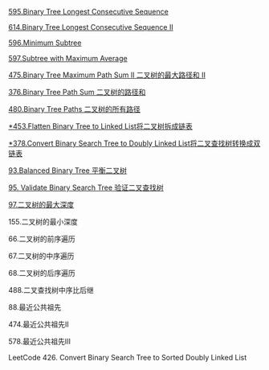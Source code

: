 [595.Binary Tree Longest Consecutive Sequence](https://github.com/xliu117/Leetcode/tree/master/step-by-step%20training/3.%20Binary%20Tree%20%26%20Divide%20Conquer/LeetCode298.%20Binary%20Tree%20Longest%20Consecutive%20Sequence)

[614.Binary Tree Longest Consecutive Sequence II](https://github.com/xliu117/Leetcode/tree/master/step-by-step%20training/3.%20Binary%20Tree%20%26%20Divide%20Conquer/LeetCode549.%20Binary%20Tree%20Longest%20Consecutive%20Sequence%20II)


[596.Minimum Subtree](https://github.com/xliu117/Leetcode/tree/master/step-by-step%20training/3.%20Binary%20Tree%20%26%20Divide%20Conquer/LintCode%20596%20Minimum%20Subtree)

[597.Subtree with Maximum Average](https://github.com/xliu117/Leetcode/tree/master/step-by-step%20training/3.%20Binary%20Tree%20%26%20Divide%20Conquer/LintCode%20597%20Subtree%20with%20Maximum%20Average)

[475.Binary Tree Maximum Path Sum II 二叉树的最大路径和 II](https://github.com/xliu117/Leetcode/tree/master/step-by-step%20training/3.%20Binary%20Tree%20%26%20Divide%20Conquer/LintCode%20475.%20Binary%20Tree%20Maximum%20Path%20Sum%20II)

[376.Binary Tree Path Sum 二叉树的路径和](https://github.com/xliu117/Leetcode/tree/master/step-by-step%20training/3.%20Binary%20Tree%20&%20Divide%20Conquer/LintCode%20376.%20Binary%20Tree%20Path%20Sum)

[480.Binary Tree Paths 二叉树的所有路径](https://github.com/xliu117/Leetcode/tree/master/step-by-step%20training/3.%20Binary%20Tree%20%26%20Divide%20Conquer/LintCode%20480.%20Binary%20Tree%20Paths)


[*453.Flatten Binary Tree to Linked List将二叉树拆成链表](https://github.com/xliu117/Leetcode/tree/master/step-by-step%20training/3.%20Binary%20Tree%20%26%20Divide%20Conquer/LintCode%20453.%20Flatten%20Binary%20Tree%20to%20Linked%20List)

[*378.Convert Binary Search Tree to Doubly Linked List将二叉查找树转换成双链表](https://github.com/xliu117/Leetcode/tree/master/step-by-step%20training/3.%20Binary%20Tree%20%26%20Divide%20Conquer/LintCode%20378%20Convert%20Binary%20Search%20Tree%20to%20Doubly%20Linked%20List)

[93.Balanced Binary Tree 平衡二叉树](https://github.com/xliu117/Leetcode/tree/master/step-by-step%20training/3.%20Binary%20Tree%20%26%20Divide%20Conquer/LeetCode%20110.%20Balanced%20Binary%20Tree)

[95. Validate Binary Search Tree 验证二叉查找树](https://github.com/xliu117/Leetcode/tree/master/step-by-step%20training/3.%20Binary%20Tree%20%26%20Divide%20Conquer/LeetColde%2098.%20Validate%20Binary%20Search%20Tree)

[97.二叉树的最大深度](https://github.com/xliu117/Leetcode/tree/master/step-by-step%20training/3.%20Binary%20Tree%20%26%20Divide%20Conquer/LeetCode%20104.Maximum%20Depth%20of%20Binary%20Tree)

155.二叉树的最小深度

66.二叉树的前序遍历

67.二叉树的中序遍历

68.二叉树的后序遍历

488.二叉查找树中序比后继

88.最近公共祖先

474.最近公共祖先II

578.最近公共祖先III

LeetCode 426. Convert Binary Search Tree to Sorted Doubly Linked List
